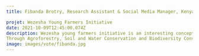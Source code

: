 ```yaml
---
title: Fibanda Brotry, Research Assistant & Social Media Manager, Kenya

projet: Wezesha Young Farmers Initiative 
date: 2021-10-09T12:45:00.074Z
description: Wezesha young farmers initiative is an interesting concept that links Environmental conservation, Climate Action to Agriculture using agroecology approach. This initiative is being led by Fibanda at the APSID consulting company. This approach brings good connectivity with nature, and a sustainable way to redesign food systems from the farm to the table. As of now undernourishment and severe food insecurity appears to be increasing in almost all regions in africa. 
Through Agroforestry, Soil and Water Conservation and Biodiversity Conservation practices increases productivity because the greater diversity on the farm results in greater diversity in plates.
image: images/vote/fibanda.jpg
---
```

